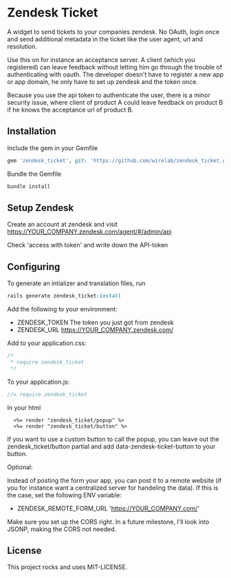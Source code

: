 # Zendesk Ticket

A widget to send tickets to your companies zendesk. No OAuth, login once and send additional metadata in the ticket like the user agent, url and resolution.

Use this on for instance an acceptance server. A client (which you registered) can leave feedback without letting him go through the trouble of authenticating with oauth. The developer doesn't have to register a new app or app domain, he only have to set up zendesk and the token once.

Because you use the api token to authenticate the user, there is a minor security issue, where client of product A could leave feedback on product B if he knows the acceptance url of product B.

## Installation
Include the gem in your Gemfile

```ruby
gem 'zendesk_ticket', git: 'https://github.com/wirelab/zendesk_ticket.git'
```

Bundle the Gemfile

```ruby
bundle install
```

## Setup Zendesk

Create an account at zendesk and visit https://YOUR_COMPANY.zendesk.com/agent/#/admin/api

Check 'access with token' and write down the API-token

## Configuring

To generate an intializer and translation files, run

```ruby
rails generate zendesk_ticket:install
```

Add the following to your environment:
* ZENDESK_TOKEN The token you just got from zendesk
* ZENDESK_URL https://YOUR_COMPANY.zendesk.com/

Add to your application.css:
```css
/*
 * require zendesk_ticket
 */
```

To your application.js:
```javascript
//= require zendesk_ticket
```

In your html
```
  <%= render "zendesk_ticket/popup" %>
  <%= render "zendesk_ticket/button" %>
```

If you want to use a custom button to call the popup, you can leave out the zendesk_ticket/button partial and add data-zendesk-ticket-button to your button.

Optional:

Instead of posting the form your app, you can post it to a remote website (if you for instance want a centralized server for handeling the data). If this is the case, set the following ENV variable:

* ZENDESK_REMOTE_FORM_URL 'https://YOUR_COMPANY.com/'

Make sure you set up the CORS right. In a future milestone, I'll look into JSONP, making the CORS not needed.

## License
This project rocks and uses MIT-LICENSE.
